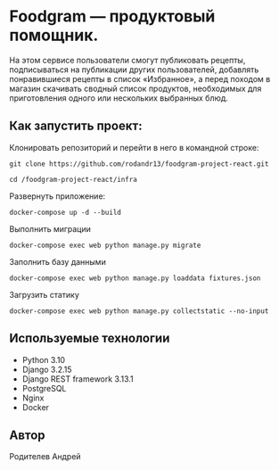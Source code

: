 # Foodgram — продуктовый помощник.

На этом сервисе пользователи смогут публиковать рецепты, подписываться на публикации других пользователей, добавлять понравившиеся рецепты в список «Избранное», а перед походом в магазин скачивать сводный список продуктов, необходимых для приготовления одного или нескольких выбранных блюд.

## Как запустить проект:

Клонировать репозиторий и перейти в него в командной строке:
```
git clone https://github.com/rodandr13/foodgram-project-react.git

cd /foodgram-project-react/infra
```
Развернуть приложение:
```
docker-compose up -d --build
```
Выполнить миграции
```
docker-compose exec web python manage.py migrate
```
Заполнить базу данными
```
docker-compose exec web python manage.py loaddata fixtures.json
```
Загрузить статику
```
docker-compose exec web python manage.py collectstatic --no-input
```


## Используемые технологии
- Python 3.10
- Django 3.2.15
- Django REST framework 3.13.1
- PostgreSQL
- Nginx
- Docker
## Автор
Родителев Андрей
